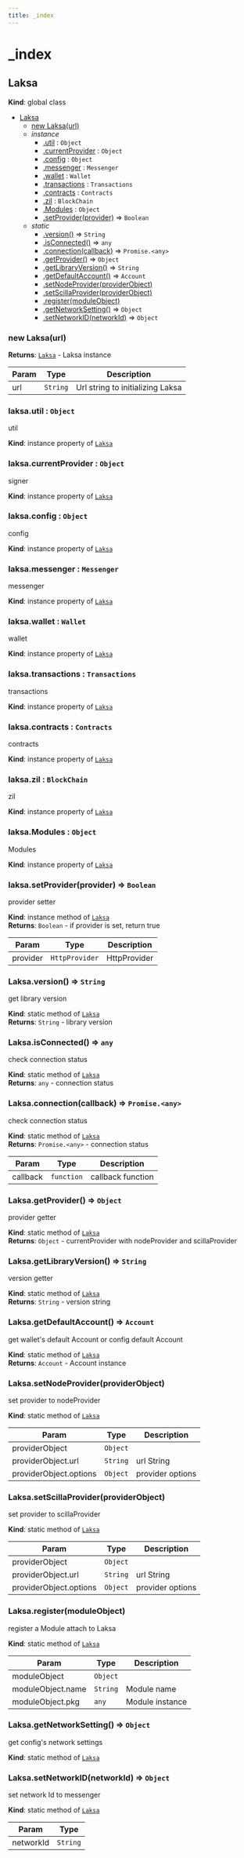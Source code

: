 ```yaml
---
title: _index
---
```


# _index

<a name="Laksa"></a>

## Laksa
**Kind**: global class  

* [Laksa](#Laksa)
    * [new Laksa(url)](#new_Laksa_new)
    * _instance_
        * [.util](#Laksa+util) : <code>Object</code>
        * [.currentProvider](#Laksa+currentProvider) : <code>Object</code>
        * [.config](#Laksa+config) : <code>Object</code>
        * [.messenger](#Laksa+messenger) : <code>Messenger</code>
        * [.wallet](#Laksa+wallet) : <code>Wallet</code>
        * [.transactions](#Laksa+transactions) : <code>Transactions</code>
        * [.contracts](#Laksa+contracts) : <code>Contracts</code>
        * [.zil](#Laksa+zil) : <code>BlockChain</code>
        * [.Modules](#Laksa+Modules) : <code>Object</code>
        * [.setProvider(provider)](#Laksa+setProvider) ⇒ <code>Boolean</code>
    * _static_
        * [.version()](#Laksa.version) ⇒ <code>String</code>
        * [.isConnected()](#Laksa.isConnected) ⇒ <code>any</code>
        * [.connection(callback)](#Laksa.connection) ⇒ <code>Promise.&lt;any&gt;</code>
        * [.getProvider()](#Laksa.getProvider) ⇒ <code>Object</code>
        * [.getLibraryVersion()](#Laksa.getLibraryVersion) ⇒ <code>String</code>
        * [.getDefaultAccount()](#Laksa.getDefaultAccount) ⇒ <code>Account</code>
        * [.setNodeProvider(providerObject)](#Laksa.setNodeProvider)
        * [.setScillaProvider(providerObject)](#Laksa.setScillaProvider)
        * [.register(moduleObject)](#Laksa.register)
        * [.getNetworkSetting()](#Laksa.getNetworkSetting) ⇒ <code>Object</code>
        * [.setNetworkID(networkId)](#Laksa.setNetworkID) ⇒ <code>Object</code>

<a name="new_Laksa_new"></a>

### new Laksa(url)
**Returns**: [<code>Laksa</code>](#Laksa) - Laksa instance  

| Param | Type | Description |
| --- | --- | --- |
| url | <code>String</code> | Url string to initializing Laksa |

<a name="Laksa+util"></a>

### laksa.util : <code>Object</code>
util

**Kind**: instance property of [<code>Laksa</code>](#Laksa)  
<a name="Laksa+currentProvider"></a>

### laksa.currentProvider : <code>Object</code>
signer

**Kind**: instance property of [<code>Laksa</code>](#Laksa)  
<a name="Laksa+config"></a>

### laksa.config : <code>Object</code>
config

**Kind**: instance property of [<code>Laksa</code>](#Laksa)  
<a name="Laksa+messenger"></a>

### laksa.messenger : <code>Messenger</code>
messenger

**Kind**: instance property of [<code>Laksa</code>](#Laksa)  
<a name="Laksa+wallet"></a>

### laksa.wallet : <code>Wallet</code>
wallet

**Kind**: instance property of [<code>Laksa</code>](#Laksa)  
<a name="Laksa+transactions"></a>

### laksa.transactions : <code>Transactions</code>
transactions

**Kind**: instance property of [<code>Laksa</code>](#Laksa)  
<a name="Laksa+contracts"></a>

### laksa.contracts : <code>Contracts</code>
contracts

**Kind**: instance property of [<code>Laksa</code>](#Laksa)  
<a name="Laksa+zil"></a>

### laksa.zil : <code>BlockChain</code>
zil

**Kind**: instance property of [<code>Laksa</code>](#Laksa)  
<a name="Laksa+Modules"></a>

### laksa.Modules : <code>Object</code>
Modules

**Kind**: instance property of [<code>Laksa</code>](#Laksa)  
<a name="Laksa+setProvider"></a>

### laksa.setProvider(provider) ⇒ <code>Boolean</code>
provider setter

**Kind**: instance method of [<code>Laksa</code>](#Laksa)  
**Returns**: <code>Boolean</code> - if provider is set, return true  

| Param | Type | Description |
| --- | --- | --- |
| provider | <code>HttpProvider</code> | HttpProvider |

<a name="Laksa.version"></a>

### Laksa.version() ⇒ <code>String</code>
get library version

**Kind**: static method of [<code>Laksa</code>](#Laksa)  
**Returns**: <code>String</code> - library version  
<a name="Laksa.isConnected"></a>

### Laksa.isConnected() ⇒ <code>any</code>
check connection status

**Kind**: static method of [<code>Laksa</code>](#Laksa)  
**Returns**: <code>any</code> - connection status  
<a name="Laksa.connection"></a>

### Laksa.connection(callback) ⇒ <code>Promise.&lt;any&gt;</code>
check connection status

**Kind**: static method of [<code>Laksa</code>](#Laksa)  
**Returns**: <code>Promise.&lt;any&gt;</code> - connection status  

| Param | Type | Description |
| --- | --- | --- |
| callback | <code>function</code> | callback function |

<a name="Laksa.getProvider"></a>

### Laksa.getProvider() ⇒ <code>Object</code>
provider getter

**Kind**: static method of [<code>Laksa</code>](#Laksa)  
**Returns**: <code>Object</code> - currentProvider with nodeProvider and scillaProvider  
<a name="Laksa.getLibraryVersion"></a>

### Laksa.getLibraryVersion() ⇒ <code>String</code>
version getter

**Kind**: static method of [<code>Laksa</code>](#Laksa)  
**Returns**: <code>String</code> - version string  
<a name="Laksa.getDefaultAccount"></a>

### Laksa.getDefaultAccount() ⇒ <code>Account</code>
get wallet's default Account or config default Account

**Kind**: static method of [<code>Laksa</code>](#Laksa)  
**Returns**: <code>Account</code> - Account instance  
<a name="Laksa.setNodeProvider"></a>

### Laksa.setNodeProvider(providerObject)
set provider to nodeProvider

**Kind**: static method of [<code>Laksa</code>](#Laksa)  

| Param | Type | Description |
| --- | --- | --- |
| providerObject | <code>Object</code> |  |
| providerObject.url | <code>String</code> | url String |
| providerObject.options | <code>Object</code> | provider options |

<a name="Laksa.setScillaProvider"></a>

### Laksa.setScillaProvider(providerObject)
set provider to scillaProvider

**Kind**: static method of [<code>Laksa</code>](#Laksa)  

| Param | Type | Description |
| --- | --- | --- |
| providerObject | <code>Object</code> |  |
| providerObject.url | <code>String</code> | url String |
| providerObject.options | <code>Object</code> | provider options |

<a name="Laksa.register"></a>

### Laksa.register(moduleObject)
register a Module attach to Laksa

**Kind**: static method of [<code>Laksa</code>](#Laksa)  

| Param | Type | Description |
| --- | --- | --- |
| moduleObject | <code>Object</code> |  |
| moduleObject.name | <code>String</code> | Module name |
| moduleObject.pkg | <code>any</code> | Module instance |

<a name="Laksa.getNetworkSetting"></a>

### Laksa.getNetworkSetting() ⇒ <code>Object</code>
get config's network settings

**Kind**: static method of [<code>Laksa</code>](#Laksa)  
<a name="Laksa.setNetworkID"></a>

### Laksa.setNetworkID(networkId) ⇒ <code>Object</code>
set network Id to messenger

**Kind**: static method of [<code>Laksa</code>](#Laksa)  

| Param | Type |
| --- | --- |
| networkId | <code>String</code> | 

